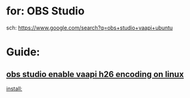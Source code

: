 # for: OBS Studio
sch: https://www.google.com/search?q=obs+studio+vaapi+ubuntu

# Guide:
## [obs studio enable vaapi h26 encoding on linux](https://youtu.be/AN7UAg5FTpc)
[install:](https://github.com/Photonio/VAAPI.encoder/tree/main/driver/Intel)
